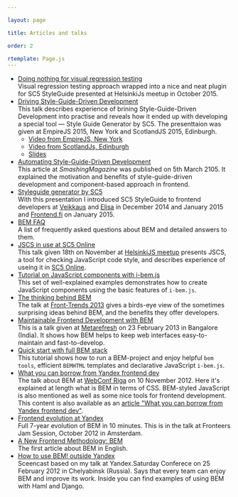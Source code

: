 ```yaml
---

layout: page

title: Articles and talks

order: 2

rtemplate: Page.js
---
```


* [Doing nothing for visual regression testing](http://varya.me/doing-nothing-for-visual-regression-2015/)<br/>
  Visual regression testing approach wrapped into a nice and neat plugin for SC5 StyleGuide presented at HelsinkiJs
  meetup in October 2015.
* [Driving Style-Guide-Driven Development](https://youtu.be/bKI0amimw-k)<br/>
  This talk describes experience of brining Style-Guide-Driven Development into practise and reveals how it
  ended up with developing a special tool — Style Guide Generator by SC5. The presenttaion was given at EmpireJS 2015,
  New York and ScotlandJS 2015, Edinburgh.
  * [Video from EmpireJS, New York](https://youtu.be/bKI0amimw-k)
  * [Video from ScotlandJs, Edinburgh](https://youtu.be/gWzYMJjtx-Y)
  * [Slides](http://varya.me/empirejs-2015/)
* [Automating Style-Guide-Driven
  Development](http://www.smashingmagazine.com/2015/03/05/automating-style-guide-driven-development/)<br/>
  This article at *SmashingMagazine* was published on 5th March 2105. It explained the motivation and benefits
  of style-guide-driven development and component-based approach in frontend.
* [Styleguide generator by SC5](http://www.slideshare.net/VarvaraStepanova/sc5-style-guide-generator)<br/>
With this presentation I introduced SC5 StyleGuide to frontend developers at [Veikkaus](https://www.veikkaus.fi/)
and [Elisa](http://elisa.fi/) in December 2014 and January 2015 and [Frontend.fi](http://frontend.fi/) on January 2015.
* [BEM FAQ](http://getbem.com/faq/)<br/>
A list of frequently asked questions about BEM and detailed answers to them.
* [JSCS in use at SC5 Online](http://varya.me/jscs-talk/)<br/>
This talk given 18th on November at [HelsinkiJS
meetup](http://www.eventbrite.com/e/helsinkijs-november-2014-tickets-14262484475?utm_campaign=event_reminder&utm_medium=email&ref=eemaileventremind&utm_source=eb_email&utm_term=eventname)
presents JSCS, a tool for checking JavaScript code style, and describes experience of useing it
in [SC5 Online](http://sc5.io/).
* [Tutorial on JavaScript components with
i-bem.js](http://bem.info/tutorials/bem-js-tutorial/)<br/>
This set of well-explained examples demonstrates how to create JavaScript
components using the basic features of `i-bem.js`.
* [The thinking behind BEM](https://vimeo.com/66474705)<br/>
The talk at [Front-Trends 2013](http://2013.front-trends.com/)  gives a birds-eye
view of the sometimes surprising ideas behind BEM, and the benefits they offer
developers.
* [Maintainable Frontend Development with
BEM](http://hasgeek.tv/metarefresh/2013/496-maintainable-frontend-development-with-bem)<br/>
This is a talk given at [Metarefresh](http://metarefresh.in/2013/) on 23
February 2013 in
Bangalore (India). It shows how BEM helps to keep web interfaces
easy-to-maintain and fast-to-develop.
* [Quick start with full BEM
stack](http://bem.info/articles/start-with-project-stub/)<br/>
This tutorial shows how to run a BEM-project and enjoy helpful `bem tools`,
efficient `BEMHTML` templates and declarative JavaScript `i-bem.js`.
* [What you can borrow from Yandex frontend
dev](https://vimeo.com/53219242)<br/>
The talk about BEM at [WebConf Riga](http://webconf.lv/) on 10 November 2012.
Here it's explained at length what is BEM in terms of CSS. BEM-styled JavaScript
is also mentioned as well as some nice tools for frontend development.<br/>
This content is also available as an [article "What you can borrow from Yandex frontend
dev"](http://bem.info/articles/yandex-frontend-dev/).
* [Frontend evolution at Yandex](https://vimeo.com/51897014)<br/>
Full 7-year evolution of BEM in 10 minutes. This is in the talk at Fronteers Jam
Session, October 2012 in Amsterdam.
* [A New Frontend Methodology:
BEM](http://coding.smashingmagazine.com/2012/04/16/a-new-front-end-methodology-bem/)<br/>
The first article about BEM in English.
* [How to use BEM! outside Yandex](https://vimeo.com/38346573)<br/>
Sceencast based on my talk at Yandex.Saturday Conferece on 25 February 2012 in
Chelyabinsk (Russia). Says that every team can enjoy BEM and improve its work.
Inside you can find examples of using BEM with Haml and Django.
